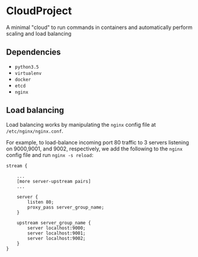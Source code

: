 # CloudProject

A minimal "cloud" to run commands in containers and automatically perform scaling and load balancing

## Dependencies

- `python3.5`
- `virtualenv`
- `docker`
- `etcd`
- `nginx`

## Load balancing

Load balancing works by manipulating the `nginx` config file at `/etc/nginx/nginx.conf`.

For example, to load-balance incoming port 80 traffic to 3 servers listening on 9000,9001, and 9002, respectively, we add the following to the `nginx` config file and run `nginx -s reload`:

```
stream {

    ...
    [more server-upstream pairs]
    ...

    server {
        listen 80;
        proxy_pass server_group_name;
    }

    upstream server_group_name {
        server localhost:9000;
        server localhost:9001;
        server localhost:9002;
    }
}
```
